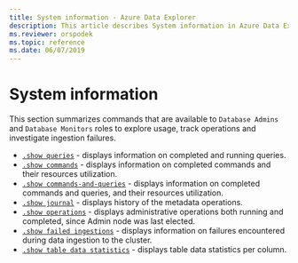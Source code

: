 ```yaml
---
title: System information - Azure Data Explorer
description: This article describes System information in Azure Data Explorer.
ms.reviewer: orspodek
ms.topic: reference
ms.date: 06/07/2019
---
```

# System information

This section summarizes commands that are available to `Database Admins` and `Database Monitors` roles to explore usage, track operations and investigate ingestion failures.

* [`.show queries`](queries.md) - displays information on completed and running queries.
* [`.show commands`](commands.md) - displays information on completed commands and their resources utilization.
* [`.show commands-and-queries`](commands-and-queries.md) - displays information on completed commands and queries, and their resources utilization.
* [`.show journal`](journal.md) - displays history of the metadata operations.
* [`.show operations`](operations.md) - displays administrative operations both running and completed, since Admin node was last elected.
* [`.show failed ingestions`](ingestionfailures.md) - displays information on failures encountered during data ingestion to the cluster.
* [`.show table data statistics`](show-table-data-statistics.md) - displays table data statistics per column.